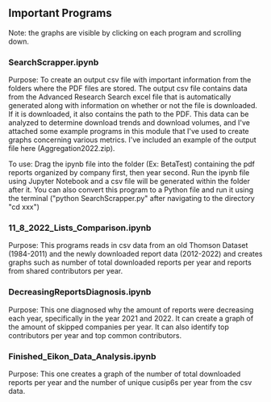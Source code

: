 ## Important Programs
Note: the graphs are visible by clicking on each program and scrolling down.

### SearchScrapper.ipynb

Purpose: To create an output csv file with important information from the folders where the PDF files are stored. The output csv file contains data from the Advanced Research Search excel file that is automatically generated along with information on whether or not the file is downloaded. If it is downloaded, it also contains the path to the PDF. This data can be analyzed to determine download trends and download volumes, and I've attached some example programs in this module that I've used to create graphs concerning various metrics. I've included an example of the output file here (Aggregation2022.zip).

To use: Drag the ipynb file into the folder (Ex: BetaTest) containing the pdf reports organized by company first, then year second. Run the ipynb file using Jupyter Notebook and a csv file will be generated within the folder after it. You can also convert this program to a Python file and run it using the terminal ("python SearchScrapper.py" after navigating to the directory "cd xxx")

### 11_8_2022_Lists_Comparison.ipynb

Purpose: This programs reads in csv data from an old Thomson Dataset (1984-2011) and the newly downloaded report data (2012-2022) and creates graphs such as number of total downloaded reports per year and reports from shared contributors per year.

### DecreasingReportsDiagnosis.ipynb

Purpose: This one diagnosed why the amount of reports were decreasing each year, specifically in the year 2021 and 2022. It can create a graph of the amount of skipped companies per year. It can also identify top contributors per year and top common contributors.

### Finished_Eikon_Data_Analysis.ipynb
Purpose: This one creates a graph of the number of total downloaded reports per year and the number of unique cusip6s per year from the csv data.
